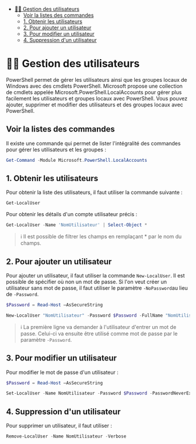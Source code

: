 - [🧑‍💻 Gestion des utilisateurs](#-gestion-des-utilisateurs)
  - [Voir la listes des commandes](#voir-la-listes-des-commandes)
  - [1. Obtenir les utilisateurs](#1-obtenir-les-utilisateurs)
  - [2. Pour ajouter un utilisateur](#2-pour-ajouter-un-utilisateur)
  - [3. Pour modifier un utilisateur](#3-pour-modifier-un-utilisateur)
  - [4. Suppression d'un utilisateur](#4-suppression-dun-utilisateur)

# 🧑‍💻 Gestion des utilisateurs

PowerShell permet de gérer les utilisateurs ainsi que les groupes locaux de Windows avec des cmdlets PowerShell. Microsoft propose une collection de cmdlets appelée Microsoft.PowerShell.LocalAccounts pour gérer plus facilement les utilisateurs et groupes locaux avec PowerShell. Vous pouvez ajouter, supprimer et modifier des utilisateurs et des groupes locaux avec PowerShell.

## Voir la listes des commandes

Il existe une commande qui permet de lister l'intégralité des commandes pour gérer les utilisateurs et les groupes :

```powershell
Get-Command -Module Microsoft.PowerShell.LocalAccounts
```

## 1. Obtenir les utilisateurs

Pour obtenir la liste des utilisateurs, il faut utiliser la commande suivante :

```powershell
Get-LocalUser
```

Pour obtenir les détails d'un compte utilisateur précis :

```powershell
Get-LocalUser -Name 'NomUtilisateur' | Select-Object *
```

> ℹ️ Il est possible de filtrer les champs en remplaçant * par le nom du champs.

## 2. Pour ajouter un utilisateur

Pour ajouter un utilisateur, il faut utiliser la commande `New-LocalUser`. Il est possible de spécifier où non un mot de passe. Si l'on veut créer un utilisateur sans mot de passe, il faut utiliser le paramètre `-NoPassword`au lieu de `-Password`.

```powershell
$Password = Read-Host –AsSecureString

New-LocalUser "NomUtilisateur" -Password $Password -FullName "NomUtilisateur" -Description "CompleteVisibility"
```

> ℹ️ La première ligne va demander à l'utilisateur d'entrer un mot de passe. Celui-ci va ensuite être utilisé comme mot de passe par le paramètre `-Password`.

## 3. Pour modifier un utilisateur

Pour modifier le mot de passe d'un utilisateur :

```powershell
$Password = Read-Host –AsSecureString

Set-LocalUser -Name NomUtilisateur -Password $Password -PasswordNeverExpires $False –Verbose
```

## 4. Suppression d'un utilisateur

Pour supprimer un utilisateur, il faut utiliser :

```powershell
Remove-LocalUser -Name NomUtilisateur -Verbose
```
